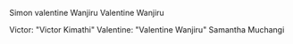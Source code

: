
Simon
valentine Wanjiru
Valentine Wanjiru

Victor: "Victor Kimathi"
Valentine: "Valentine Wanjiru"
Samantha Muchangi